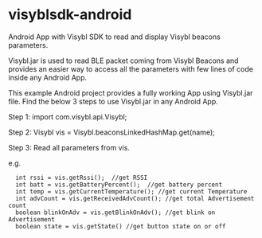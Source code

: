 # visyblsdk-android
Android App with Visybl SDK to read and display Visybl beacons parameters.

Visybl.jar is used to read BLE packet coming from Visybl Beacons and provides an easier way to access all the parameters with few lines of code inside any Android App.

This example Android project provides a fully working App using Visybl.jar file. Find the below 3 steps to use Visybl.jar in any Android App.

Step 1: import com.visybl.api.Visybl;

Step 2: Visybl vis = Visybl.beaconsLinkedHashMap.get(name);

Step 3: Read all parameters from vis.

e.g.

      int rssi = vis.getRssi();  //get RSSI
      int batt = vis.getBatteryPercent();  //get battery percent
      int temp = vis.getCurrentTemperature(); //get current Temperature
      int advCount = vis.getReceivedAdvCount(); //get total Advertisement count
      boolean blinkOnAdv = vis.getBlinkOnAdv(); //get blink on Advertisement
      boolean state = vis.getState() //get button state on or off
